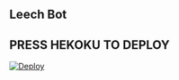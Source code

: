 ## Leech Bot

## PRESS HEKOKU TO DEPLOY
[![Deploy](https://www.herokucdn.com/deploy/button.svg)](https://heroku.com/deploy?template=https://github.com/mehuljain2003/Pwcpdrm/tree/main)
